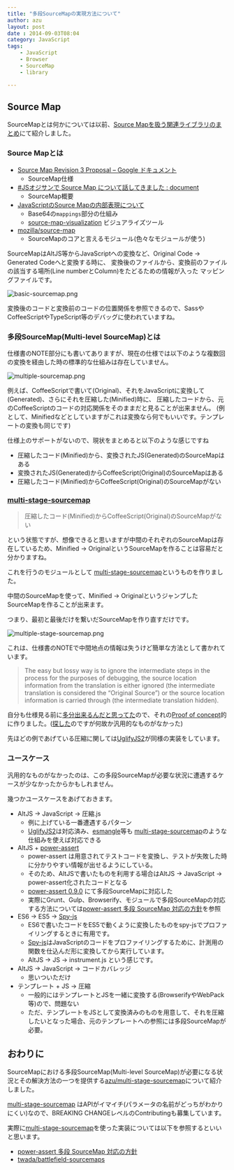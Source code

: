 ```yaml
---
title: "多段SourceMapの実現方法について"
author: azu
layout: post
date : 2014-09-03T08:04
category: JavaScript
tags:
    - JavaScript
    - Browser
    - SourceMap
    - library

---
```


## Source Map

SourceMapとは何かについては以前、[Source Mapを扱う関連ライブラリのまとめ](http://efcl.info/2014/0622/res3933/ "Source Mapを扱う関連ライブラリのまとめ")にて紹介しました。

### Source Mapとは

*   [Source Map Revision 3 Proposal &#8211; Google ドキュメント][2] 
    *   SourceMap仕様
*   [#JSオジサンで Source Map について話してきました : document][3] 
    *   SourceMap概要
*   [JavaScriptのSource Mapの内部表現について][4] 
    *   Base64の`mappings`部分の仕組み
    *   [source-map-visualization][5] ビジュアライズツール
*   [mozilla/source-map](https://github.com/mozilla/source-map "mozilla/source-map")
    *   SourceMapのコアと言えるモジュール(色々なモジュールが使う)
    
SourceMapはAltJS等からJavaScriptへの変換など、Original Code -> Generated Codeへと変換する時に、
変換後のファイルから、変換前のファイルの該当する場所(Line numberとColumn)をたどるための情報が入った
マッピングファイルです。

![basic-sourcemap.png](http://efcl.info/wp-content/uploads/2014/09/basic-sourcemap.png)

変換後のコードと変換前のコードの位置関係を参照できるので、SassやCoffeeScriptやTypeScript等のデバッグに使われていますね。

### 多段SourceMap(Multi-level SourceMap)とは

仕様書のNOTE部分にも書いてありますが、現在の仕様では以下のような複数回の変換を経由した時の標準的な仕組みは存在していません。

![multiple-sourcemap.png](http://efcl.info/wp-content/uploads/2014/09/multiple-sourcemap.png)

例えば、CoffeeScriptで書いて(Original)、それをJavaScriptに変換して(Generated)、さらにそれを圧縮した(Minified)時に、
圧縮したコードから、元のCoffeeScriptのコードの対応関係をそのままだと見ることが出来ません。
(例として、Minifiedなどとしていますがこれは変換なら何でもいいです。テンプレートの変換も同じです)

仕様上のサポートがないので、現状をまとめると以下のような感じですね

- 圧縮したコード(Minified)から、変換されたJS(Generated)のSourceMapはある
- 変換されたJS(Generated)からCoffeeScript(Original)のSourceMapはある
- 圧縮したコード(Minified)からCoffeeScript(Original)のSourceMapがない

### [multi-stage-sourcemap](https://github.com/azu/multi-stage-sourcemap "multi-stage-sourcemap")

> 圧縮したコード(Minified)からCoffeeScript(Original)のSourceMapがない

という状態ですが、想像できると思いますが中間のそれぞれのSourceMapは存在しているため、Minified -> OriginalというSourceMapを作ることは容易だと分かりますね。

これを行うのモジュールとして [multi-stage-sourcemap](https://github.com/azu/multi-stage-sourcemap "multi-stage-sourcemap")というものを作りました。

中間のSourceMapを使って、Minified -> OriginalというジャンプしたSourceMapを作ることが出来ます。

つまり、最初と最後だけを繋いだSourceMapを作り直すだけです。

![multiple-stage-sourcemap.png](http://efcl.info/wp-content/uploads/2014/09/multiple-stage-sourcemap.png)

これは、仕様書のNOTEで中間地点の情報は失うけど簡単な方法として書かれています。

> The easy but lossy way is to ignore the intermediate steps in the process for the purposes of debugging, the source location information from the translation is either ignored (the intermediate translation is considered the “Original Source”) or the source location information is carried through (the intermediate translation hidden). 

自分も仕様見る前に[多分出来るんだと思ってた](http://twitter.com/azu_re/status/453839139348041728)ので、それの[Proof of concept](http://ja.wikipedia.org/wiki/%E6%A6%82%E5%BF%B5%E5%AE%9F%E8%A8%BC "Proof of concept")的に作りました。([探した](http://efcl.info/2014/0622/res3933/ "Source Mapを扱う関連ライブラリのまとめ")のですが何故か汎用的なものがなかった)

先ほどの例であげている圧縮に関しては[UglifyJS2](http://www.thecssninja.com/JavaScript/multi-level-sourcemaps ". UglifyJS2")が同様の実装をしています。

### ユースケース

汎用的なものがなかったのは、この多段SourceMapが必要な状況に遭遇するケースが少なかったからかもしれません。

幾つかユースケースをあげておきます。

- AltJS -> JavaScript -> 圧縮.js
	- 例に上げている一番遭遇するパターン
	- [UglifyJS2](http://www.thecssninja.com/JavaScript/multi-level-sourcemaps ". UglifyJS2")は対応済み、[esmangle](https://github.com/Constellation/esmangle "esmangle")等も [multi-stage-sourcemap](https://github.com/azu/multi-stage-sourcemap "multi-stage-sourcemap")のような仕組みを使えば対応できる
- AltJS + [power-assert](https://github.com/twada/power-assert "power-assert")
	- power-assert は用意されてテストコードを変換し、テストが失敗した時に分かりやすい情報が出せるようにしている。
	- そのため、AltJSで書いたものを利用する場合はAltJS -> JavaScript -> power-assert化されたコードとなる
	- [power-assert 0.9.0](https://github.com/twada/power-assert/releases/tag/v0.9.0 "power-assert 0.9.0") にて多段SourceMapに対応した
	- 実際にGrunt、Gulp、Browserify、モジュールで多段SourceMapの対応する方法については[power-assert 多段 SourceMap 対応の方針](https://gist.github.com/twada/103d34a3237cecd463a6 "power-assert 多段 SourceMap 対応の方針")を参照
- ES6 -> ES5 -> [Spy-js](http://qiita.com/laco0416/items/985044f0019ebef6cb2c "Spy-js")
	- ES6で書いたコードをES5で動くように変換したものをspy-jsでプロファイリングするときに有用です。
	- [Spy-js](http://qiita.com/laco0416/items/985044f0019ebef6cb2c "Spy-js")はJavaScriptのコードをプロファイリングするために、計測用の関数を仕込んだ形に変換してから実行しています。
	- AltJS -> JS -> instrument.js という感じです。
- AltJS -> JavaScript -> コードカバレッジ
	- 思いついただけ
- テンプレート + JS -> 圧縮
	- 一般的にはテンプレートとJSを一緒に変換する(BrowserifyやWebPack等)ので、問題ない
	- ただ、テンプレートをJSとして変換済みのものを用意して、それを圧縮したいとなった場合、元のテンプレートへの参照には多段SourceMapが必要。

## おわりに

SourceMapにおける多段SourceMap(Multi-level SourceMap)が必要になる状況とその解決方法の一つを提供する[azu/multi-stage-sourcemap](https://github.com/azu/multi-stage-sourcemap "azu/multi-stage-sourcemap")について紹介しました。

[multi-stage-sourcemap](https://github.com/azu/multi-stage-sourcemap "azu/multi-stage-sourcemap") はAPIがイマイチ(パラメータの名前がどっちがわかりにくい)なので、BREAKING CHANGEレベルのContributingも募集しています。

実際に[multi-stage-sourcemap](https://github.com/azu/multi-stage-sourcemap "azu/multi-stage-sourcemap")を使った実装については以下を参照するといいと思います。

- [power-assert 多段 SourceMap 対応の方針](https://gist.github.com/twada/103d34a3237cecd463a6 "power-assert 多段 SourceMap 対応の方針")
- [twada/battlefield-sourcemaps](https://github.com/twada/battlefield-sourcemaps "twada/battlefield-sourcemaps")


 [2]: https://docs.google.com/document/d/1U1RGAehQwRypUTovF1KRlpiOFze0b-_2gc6fAH0KY0k/edit "Source Map Revision 3 Proposal - Google ドキュメント"
 [3]: http://imaya.blog.jp/archives/7169783.html "#JSオジサンで Source Map について話してきました : document"
 [4]: http://safx-dev.blogspot.jp/2013/08/javascriptsource-map.html "JavaScriptのSource Mapの内部表現について"
 [5]: http://sokra.github.io/source-map-visualization/ "ビジュアライズ"
 